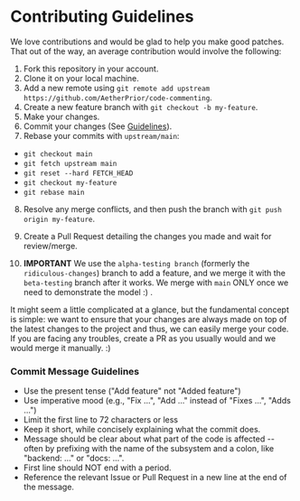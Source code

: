 # Contributing Guidelines

We love contributions and would be glad to help you make good patches. That out of the way, an average contribution would involve the following:

1. Fork this repository in your account.
2. Clone it on your local machine.
3. Add a new remote using `git remote add upstream https://github.com/AetherPrior/code-commenting`.
4. Create a new feature branch with `git checkout -b my-feature`.
5. Make your changes.
6. Commit your changes (See [Guidelines](#commit-message-guidelines)).
7. Rebase your commits with `upstream/main`:

- `git checkout main`
- `git fetch upstream main`
- `git reset --hard FETCH_HEAD`
- `git checkout my-feature`
- `git rebase main`

8. Resolve any merge conflicts, and then push the branch with `git push origin my-feature`.
9. Create a Pull Request detailing the changes you made and wait for review/merge.

10. **IMPORTANT** We use the `alpha-testing branch` (formerly the `ridiculous-changes`) branch to add a feature, and we merge it with the `beta-testing` branch after it works. We merge with `main` ONLY once we need to demonstrate the model :) .

It might seem a little complicated at a glance, but the fundamental concept is simple: we want to ensure that your changes are always made on top of the latest changes to the project and thus, we can easily merge your code. If you are facing any troubles, create a PR as you usually would and we would merge it manually. :)

### Commit Message Guidelines

- Use the present tense ("Add feature" not "Added feature")
- Use imperative mood (e.g., "Fix ...", "Add ..." instead of "Fixes ...", "Adds ...")
- Limit the first line to 72 characters or less
- Keep it short, while concisely explaining what the commit does.
- Message should be clear about what part of the code is affected -- often by prefixing with the name of the subsystem and a colon, like "backend: ..." or "docs: ...".
- First line should NOT end with a period.
- Reference the relevant Issue or Pull Request in a new line at the end of the message.

